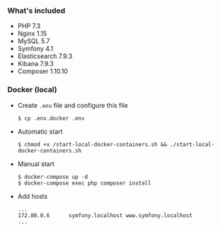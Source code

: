 ### What's included
- PHP 7.3
- Nginx 1.15
- MySQL 5.7
- Symfony 4.1
- Elasticsearch 7.9.3
- Kibana 7.9.3
- Composer 1.10.10

### Docker (local)
- Create `.env` file and configure this file
    ```
    $ cp .env.docker .env
    ```
- Automatic start
    ```
    $ chmod +x /start-local-docker-containers.sh && ./start-local-docker-containers.sh
    ```
- Manual start
    ```
    $ docker-compose up -d
    $ docker-compose exec php composer install
    ```
- Add hosts
    ```
    ...
    172.80.0.6      symfony.localhost www.symfony.localhost
    ...
    ```